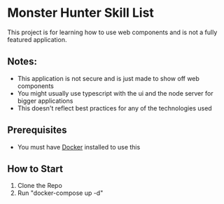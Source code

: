 # Monster Hunter Skill List
This project is for learning how to use web components and is not a fully featured application.

## Notes:
* This application is not secure and is just made to show off web components
* You might usually use typescript with the ui and the node server for bigger applications
* This doesn't reflect best practices for any of the technologies used

## Prerequisites
* You must have [Docker](https://docs.docker.com/get-docker) installed to use this

## How to Start
1. Clone the Repo
2. Run "docker-compose up -d"